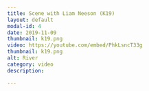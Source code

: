 ```yaml
---
title: Scene with Liam Neeson (K19)
layout: default
modal-id: 4
date: 2019-11-09
thumbnail: k19.png
video: https://youtube.com/embed/PhkLsncT33g
thumbnail: k19.png
alt: River
category: video
description: 

---
```


